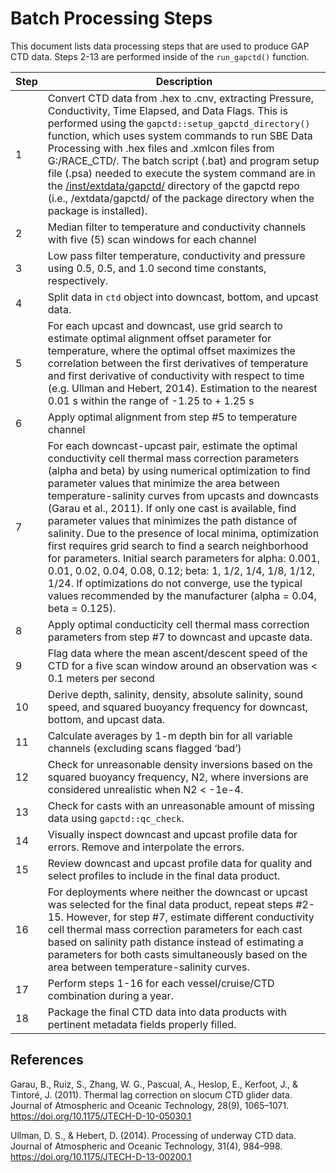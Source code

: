 # Batch Processing Steps

This document lists data processing steps that are used to produce GAP
CTD data. Steps 2-13 are performed inside of the `run_gapctd()`
function.

| Step | Description                                                                                                                                                                                                                                                                                                                                                                                                                                                                                                                                                                                                                                                                                                                                                       |
|------|-------------------------------------------------------------------------------------------------------------------------------------------------------------------------------------------------------------------------------------------------------------------------------------------------------------------------------------------------------------------------------------------------------------------------------------------------------------------------------------------------------------------------------------------------------------------------------------------------------------------------------------------------------------------------------------------------------------------------------------------------------------------|
| 1    | Convert CTD data from .hex to .cnv, extracting Pressure, Conductivity, Time Elapsed, and Data Flags. This is performed using the `gapctd::setup_gapctd_directory()` function, which uses system commands to run SBE Data Processing with .hex files and .xmlcon files from G:/RACE_CTD/. The batch script (.bat) and program setup file (.psa) needed to execute the system command are in the [/inst/extdata/gapctd/](/inst/extdata/gapctd/) directory of the gapctd repo (i.e., /extdata/gapctd/ of the package directory when the package is installed).                                                                                                                                                                                                       |
| 2    | Median filter to temperature and conductivity channels with five (5) scan windows for each channel                                                                                                                                                                                                                                                                                                                                                                                                                                                                                                                                                                                                                                                                |
| 3    | Low pass filter temperature, conductivity and pressure using 0.5, 0.5, and 1.0 second time constants, respectively.                                                                                                                                                                                                                                                                                                                                                                                                                                                                                                                                                                                                                                               |
| 4    | Split data in `ctd` object into downcast, bottom, and upcast data.                                                                                                                                                                                                                                                                                                                                                                                                                                                                                                                                                                                                                                                                                                |
| 5    | For each upcast and downcast, use grid search to estimate optimal alignment offset parameter for temperature, where the optimal offset maximizes the correlation between the first derivatives of temperature and first derivative of conductivity with respect to time (e.g. Ullman and Hebert, 2014). Estimation to the nearest 0.01 s within the range of -1.25 to + 1.25 s                                                                                                                                                                                                                                                                                                                                                                                    |
| 6    | Apply optimal alignment from step \#5 to temperature channel                                                                                                                                                                                                                                                                                                                                                                                                                                                                                                                                                                                                                                                                                                      |
| 7    | For each downcast-upcast pair, estimate the optimal conductivity cell thermal mass correction parameters (alpha and beta) by using numerical optimization to find parameter values that minimize the area between temperature-salinity curves from upcasts and downcasts (Garau et al., 2011). If only one cast is available, find parameter values that minimizes the path distance of salinity. Due to the presence of local minima, optimization first requires grid search to find a search neighborhood for parameters. Initial search parameters for alpha: 0.001, 0.01, 0.02, 0.04, 0.08, 0.12; beta: 1, 1/2, 1/4, 1/8, 1/12, 1/24. If optimizations do not converge, use the typical values recommended by the manufacturer (alpha = 0.04, beta = 0.125). |
| 8    | Apply optimal conducticity cell thermal mass correction parameters from step \#7 to downcast and upcaste data.                                                                                                                                                                                                                                                                                                                                                                                                                                                                                                                                                                                                                                                    |
| 9    | Flag data where the mean ascent/descent speed of the CTD for a five scan window around an observation was \< 0.1 meters per second                                                                                                                                                                                                                                                                                                                                                                                                                                                                                                                                                                                                                                |
| 10   | Derive depth, salinity, density, absolute salinity, sound speed, and squared buoyancy frequency for downcast, bottom, and upcast data.                                                                                                                                                                                                                                                                                                                                                                                                                                                                                                                                                                                                                            |
| 11   | Calculate averages by 1-m depth bin for all variable channels (excluding scans flagged ‘bad’)                                                                                                                                                                                                                                                                                                                                                                                                                                                                                                                                                                                                                                                                     |
| 12   | Check for unreasonable density inversions based on the squared buoyancy frequency, N2, where inversions are considered unrealistic when N2 \< -1e-4.                                                                                                                                                                                                                                                                                                                                                                                                                                                                                                                                                                                                              |
| 13   | Check for casts with an unreasonable amount of missing data using `gapctd::qc_check`.                                                                                                                                                                                                                                                                                                                                                                                                                                                                                                                                                                                                                                                                             |
| 14   | Visually inspect downcast and upcast profile data for errors. Remove and interpolate the errors.                                                                                                                                                                                                                                                                                                                                                                                                                                                                                                                                                                                                                                                                  |
| 15   | Review downcast and upcast profile data for quality and select profiles to include in the final data product.                                                                                                                                                                                                                                                                                                                                                                                                                                                                                                                                                                                                                                                     |
| 16   | For deployments where neither the downcast or upcast was selected for the final data product, repeat steps \#2-15. However, for step \#7, estimate different conductivity cell thermal mass correction parameters for each cast based on salinity path distance instead of estimating a parameters for both casts simultaneously based on the area between temperature-salinity curves.                                                                                                                                                                                                                                                                                                                                                                           |
| 17   | Perform steps 1-16 for each vessel/cruise/CTD combination during a year.                                                                                                                                                                                                                                                                                                                                                                                                                                                                                                                                                                                                                                                                                          |
| 18   | Package the final CTD data into data products with pertinent metadata fields properly filled.                                                                                                                                                                                                                                                                                                                                                                                                                                                                                                                                                                                                                                                                     |

## References

Garau, B., Ruiz, S., Zhang, W. G., Pascual, A., Heslop, E., Kerfoot, J.,
& Tintoré, J. (2011). Thermal lag correction on slocum CTD glider data.
Journal of Atmospheric and Oceanic Technology, 28(9), 1065–1071.
<https://doi.org/10.1175/JTECH-D-10-05030.1>

Ullman, D. S., & Hebert, D. (2014). Processing of underway CTD data.
Journal of Atmospheric and Oceanic Technology, 31(4), 984–998.
<https://doi.org/10.1175/JTECH-D-13-00200.1>
